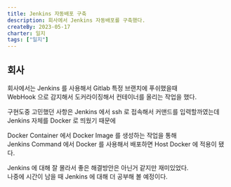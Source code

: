 ```yaml
---
title: Jenkins 자동배포 구축
description: 회사에서 Jenkins 자동배포를 구축했다.
createBy: 2023-05-17
charter: 일지
tags: ["일지"]
---
```


## 회사

회사에서는 Jenkins 를 사용해서 Gitlab 특정 브랜치에 푸쉬했을때  
WebHook 으로 감지해서 도커라이징해서 컨테이너를 올리는 작업을 했다.

구현도중 고민했던 사항은 Jenkins 에서 ssh 로 접속해서 커맨드를 입력할까였는데  
Jenkins 자체를 Docker 로 띄웠기 때문에

Docker Container 에서 Docker Image 를 생성하는 작업을 통해  
Jenkins Command 에서 Docker 를 사용해서 배포하면 Host Docker 에 적용이 됐다.

Jenkins 에 대해 잘 몰라서 좋은 해결방안은 아닌거 같지만 재미있었다.  
나중에 시간이 남을 때 Jenkins 에 대해 더 공부해 볼 예정이다.
